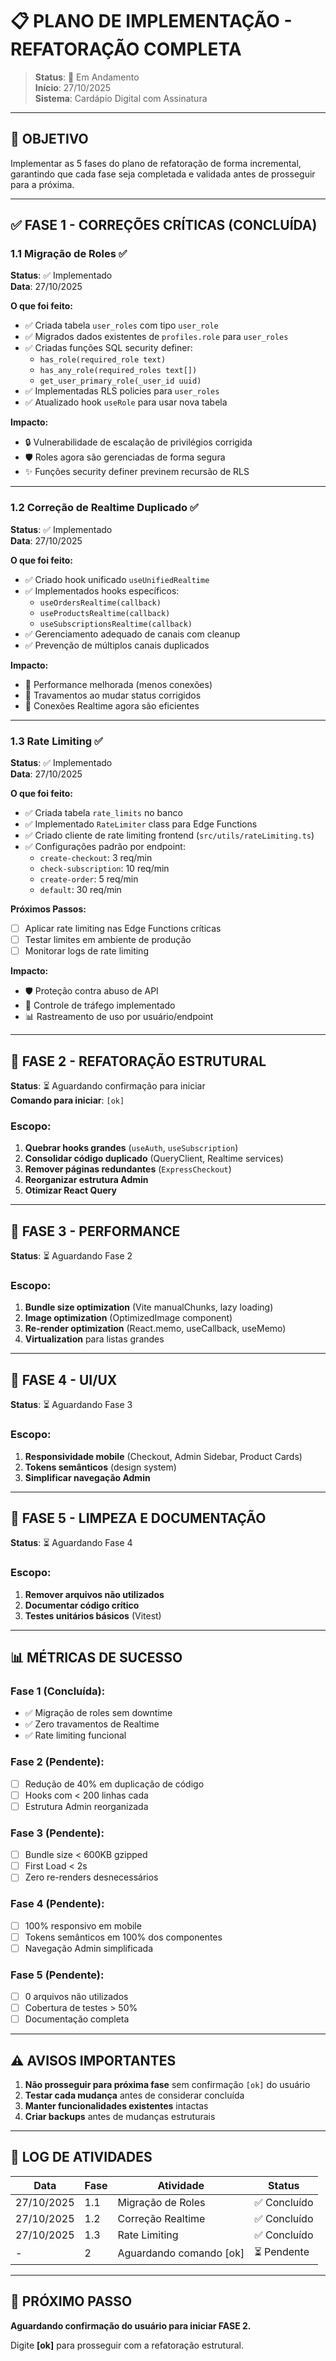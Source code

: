 # 📋 PLANO DE IMPLEMENTAÇÃO - REFATORAÇÃO COMPLETA

> **Status**: 🔄 Em Andamento  
> **Início**: 27/10/2025  
> **Sistema**: Cardápio Digital com Assinatura

---

## 🎯 OBJETIVO

Implementar as 5 fases do plano de refatoração de forma incremental, garantindo que cada fase seja completada e validada antes de prosseguir para a próxima.

---

## ✅ FASE 1 - CORREÇÕES CRÍTICAS (CONCLUÍDA)

### 1.1 Migração de Roles ✅
**Status**: ✅ Implementado  
**Data**: 27/10/2025

**O que foi feito:**
- ✅ Criada tabela `user_roles` com tipo `user_role`
- ✅ Migrados dados existentes de `profiles.role` para `user_roles`
- ✅ Criadas funções SQL security definer:
  - `has_role(required_role text)` 
  - `has_any_role(required_roles text[])`
  - `get_user_primary_role(_user_id uuid)`
- ✅ Implementadas RLS policies para `user_roles`
- ✅ Atualizado hook `useRole` para usar nova tabela

**Impacto:**
- 🔒 Vulnerabilidade de escalação de privilégios corrigida
- 🛡️ Roles agora são gerenciadas de forma segura
- ✨ Funções security definer previnem recursão de RLS

---

### 1.2 Correção de Realtime Duplicado ✅
**Status**: ✅ Implementado  
**Data**: 27/10/2025

**O que foi feito:**
- ✅ Criado hook unificado `useUnifiedRealtime`
- ✅ Implementados hooks específicos:
  - `useOrdersRealtime(callback)`
  - `useProductsRealtime(callback)`
  - `useSubscriptionsRealtime(callback)`
- ✅ Gerenciamento adequado de canais com cleanup
- ✅ Prevenção de múltiplos canais duplicados

**Impacto:**
- 🚀 Performance melhorada (menos conexões)
- 🐛 Travamentos ao mudar status corrigidos
- 📡 Conexões Realtime agora são eficientes

---

### 1.3 Rate Limiting ✅
**Status**: ✅ Implementado  
**Data**: 27/10/2025

**O que foi feito:**
- ✅ Criada tabela `rate_limits` no banco
- ✅ Implementado `RateLimiter` class para Edge Functions
- ✅ Criado cliente de rate limiting frontend (`src/utils/rateLimiting.ts`)
- ✅ Configurações padrão por endpoint:
  - `create-checkout`: 3 req/min
  - `check-subscription`: 10 req/min
  - `create-order`: 5 req/min
  - `default`: 30 req/min

**Próximos Passos:**
- [ ] Aplicar rate limiting nas Edge Functions críticas
- [ ] Testar limites em ambiente de produção
- [ ] Monitorar logs de rate limiting

**Impacto:**
- 🛡️ Proteção contra abuso de API
- 🚦 Controle de tráfego implementado
- 📊 Rastreamento de uso por usuário/endpoint

---

## 🔄 FASE 2 - REFATORAÇÃO ESTRUTURAL

**Status**: ⏳ Aguardando confirmação para iniciar  
**Comando para iniciar**: `[ok]`

### Escopo:
1. **Quebrar hooks grandes** (`useAuth`, `useSubscription`)
2. **Consolidar código duplicado** (QueryClient, Realtime services)
3. **Remover páginas redundantes** (`ExpressCheckout`)
4. **Reorganizar estrutura Admin**
5. **Otimizar React Query**

---

## 🚀 FASE 3 - PERFORMANCE

**Status**: ⏳ Aguardando Fase 2

### Escopo:
1. **Bundle size optimization** (Vite manualChunks, lazy loading)
2. **Image optimization** (OptimizedImage component)
3. **Re-render optimization** (React.memo, useCallback, useMemo)
4. **Virtualization** para listas grandes

---

## 🎨 FASE 4 - UI/UX

**Status**: ⏳ Aguardando Fase 3

### Escopo:
1. **Responsividade mobile** (Checkout, Admin Sidebar, Product Cards)
2. **Tokens semânticos** (design system)
3. **Simplificar navegação Admin**

---

## 🧹 FASE 5 - LIMPEZA E DOCUMENTAÇÃO

**Status**: ⏳ Aguardando Fase 4

### Escopo:
1. **Remover arquivos não utilizados**
2. **Documentar código crítico**
3. **Testes unitários básicos** (Vitest)

---

## 📊 MÉTRICAS DE SUCESSO

### Fase 1 (Concluída):
- ✅ Migração de roles sem downtime
- ✅ Zero travamentos de Realtime
- ✅ Rate limiting funcional

### Fase 2 (Pendente):
- [ ] Redução de 40% em duplicação de código
- [ ] Hooks com < 200 linhas cada
- [ ] Estrutura Admin reorganizada

### Fase 3 (Pendente):
- [ ] Bundle size < 600KB gzipped
- [ ] First Load < 2s
- [ ] Zero re-renders desnecessários

### Fase 4 (Pendente):
- [ ] 100% responsivo em mobile
- [ ] Tokens semânticos em 100% dos componentes
- [ ] Navegação Admin simplificada

### Fase 5 (Pendente):
- [ ] 0 arquivos não utilizados
- [ ] Cobertura de testes > 50%
- [ ] Documentação completa

---

## ⚠️ AVISOS IMPORTANTES

1. **Não prosseguir para próxima fase** sem confirmação `[ok]` do usuário
2. **Testar cada mudança** antes de considerar concluída
3. **Manter funcionalidades existentes** intactas
4. **Criar backups** antes de mudanças estruturais

---

## 📝 LOG DE ATIVIDADES

| Data | Fase | Atividade | Status |
|------|------|-----------|--------|
| 27/10/2025 | 1.1 | Migração de Roles | ✅ Concluído |
| 27/10/2025 | 1.2 | Correção Realtime | ✅ Concluído |
| 27/10/2025 | 1.3 | Rate Limiting | ✅ Concluído |
| - | 2 | Aguardando comando [ok] | ⏳ Pendente |

---

## 🎯 PRÓXIMO PASSO

**Aguardando confirmação do usuário para iniciar FASE 2.**

Digite **[ok]** para prosseguir com a refatoração estrutural.
